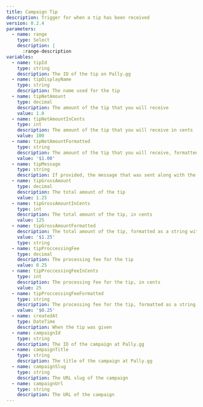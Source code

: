 ```yaml
---
title: Campaign Tip
description: Trigger for when a tip has been received
version: 0.2.4
parameters:
  - name: range
    type: Select
    description: |
      :range-description
variables:
  - name: tipId
    type: string
    description: The ID of the tip on Pally.gg
  - name: tipDisplayName
    type: string
    description: The name used for the tip
  - name: tipNetAmount
    type: decimal
    description: The amount of the tip that you will receive
    value: 1.0
  - name: tipNetAmountInCents
    type: int
    description: The amount of the tip that you will receive in cents
    value: 100
  - name: tipNetAmountFormatted
    type: string
    description: The amount of the tip that you will receive, formatted as a string with currency symbol
    value: '$1.00'
  - name: tipMessage
    type: string
    description: If provided, the message that was sent along with the tip
  - name: tipGrossAmount
    type: decimal
    description: The total amount of the tip
    value: 1.25
  - name: tipGrossAmountInCents
    type: int
    description: The total amount of the tip, in cents
    value: 125
  - name: tipGrossAmountFormatted
    description: The total amount of the tip, formatted as a string with currency symbol
    value: '$1.25'
    type: string
  - name: tipProccessingFee
    type: decimal
    description: The processing fee for the tip
    value: 0.25
  - name: tipProccessingFeeInCents
    type: int
    description: The processing fee for the tip, in cents
    value: 25
  - name: tipProccessingFeeFormatted
    type: string
    description: The processing fee for the tip, formatted as a string with currency symbol
    value: '$0.25'
  - name: createdAt
    type: DateTime
    description: When the tip was given
  - name: campaignId
    type: string
    description: The ID of the campaign at Pally.gg
  - name: campaignTitle
    type: string
    description: The title of the campaign at Pally.gg
  - name: campaignSlug
    type: string
    description: The URL slug of the campaign
  - name: campaignUrl
    type: string
    description: The URL of the campaign
---
```

